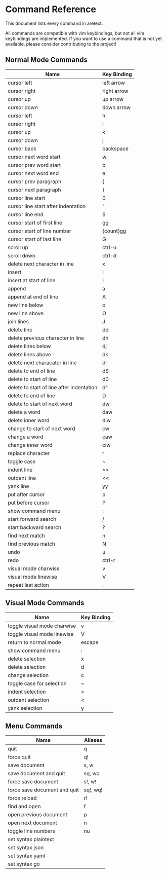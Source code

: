 Command Reference
=================

This document lists every command in aretext.

All commands are compatible with vim keybindings, but not all vim keybindings are implemented. If you want to use a command that is not yet available, please consider contributing to the project!

Normal Mode Commands
--------------------

| Name                                      | Key Binding |
|-------------------------------------------|-------------|
| cursor left                               | left arrow  |
| cursor right                              | right arrow |
| cursor up                                 | up arrow    |
| cursor down                               | down arrow  |
| cursor left                               | h           |
| cursor right                              | l           |
| cursor up                                 | k           |
| cursor down                               | j           |
| cursor back                               | backspace   |
| cursor next word start                    | w           |
| cursor prev word start                    | b           |
| cursor next word end                      | e           |
| cursor prev paragraph                     | \{          |
| cursor next paragraph                     | \}          |
| cursor line start                         | 0           |
| cursor line start after indentation       | ^           |
| cursor line end                           | $           |
| cursor start of first line                | gg          |
| cursor start of line number               | {count}gg   |
| cursor start of last line                 | G           |
| scroll up                                 | ctrl-u      |
| scroll down                               | ctrl-d      |
| delete next character in line             | x           |
| insert                                    | i           |
| insert at start of line                   | I           |
| append                                    | a           |
| append at end of line                     | A           |
| new line below                            | o           |
| new line above                            | O           |
| join lines                                | J           |
| delete line                               | dd          |
| delete previous character in line         | dh          |
| delete lines below                        | dj          |
| delete lines above                        | dk          |
| delete next characater in line            | dl          |
| delete to end of line                     | d$          |
| delete to start of line                   | d0          |
| delete to start of line after indentation | d^          |
| delete to end of line                     | D           |
| delete to start of next word              | dw          |
| delete a word                             | daw         |
| delete inner word                         | diw         |
| change to start of next word              | cw          |
| change a word                             | caw         |
| change inner word                         | ciw         |
| replace character                         | r           |
| toggle case                               | ~           |
| indent line                               | >>          |
| outdent line                              | \<\<        |
| yank line                                 | yy          |
| put after cursor                          | p           |
| put before cursor                         | P           |
| show command menu                         | :           |
| start forward search                      | /           |
| start backward search                     | ?           |
| find next match                           | n           |
| find previous match                       | N           |
| undo                                      | u           |
| redo                                      | ctrl-r      |
| visual mode charwise                      | v           |
| visual mode linewise                      | V           |
| repeat last action                        | .           |

Visual Mode Commands
--------------------

| Name                        | Key Binding |
|-----------------------------|-------------|
| toggle visual mode charwise | v           |
| toggle visual mode linewise | V           |
| return to normal mode       | escape      |
| show command menu           | :           |
| delete selection            | x           |
| delete selection            | d           |
| change selection            | c           |
| toggle case for selection   | ~           |
| indent selection            | \>          |
| outdent selection           | \<          |
| yank selection              | y           |

Menu Commands
-------------

| Name                         | Aliases  |
|------------------------------|----------|
| quit                         | q        |
| force quit                   | q!       |
| save document                | s, w     |
| save document and quit       | sq, wq   |
| force save document          | s!, w!   |
| force save document and quit | sq!, wq! |
| force reload                 | r!       |
| find and open                | f        |
| open previous document       | p        |
| open next document           | n        |
| toggle line numbers          | nu       |
| set syntax plaintext         |          |
| set syntax json              |          |
| set syntax yaml              |          |
| set syntax go                |          |
